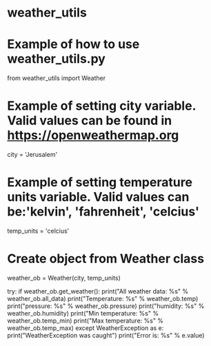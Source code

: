 # weather_utils

# Example of how to use weather_utils.py

from weather_utils import Weather

# Example of setting city variable. Valid values can be found in https://openweathermap.org 
city = 'Jerusalem'


# Example of setting temperature units variable. Valid values can be:'kelvin', 'fahrenheit', 'celcius'
temp_units = 'celcius'

# Create object from Weather class
weather_ob = Weather(city, temp_units)

try:
    if weather_ob.get_weather():
        print("All weather data: %s" % weather_ob.all_data)
        print("Temperature: %s" % weather_ob.temp)
        print("pressure: %s" % weather_ob.pressure)
        print("humidity: %s" % weather_ob.humidity)
        print("Min temperature: %s" % weather_ob.temp_min)
        print("Max temperature: %s" % weather_ob.temp_max)
except WeatherException as e:
    print("WeatherException was caught")
    print("Error is: %s" % e.value)

